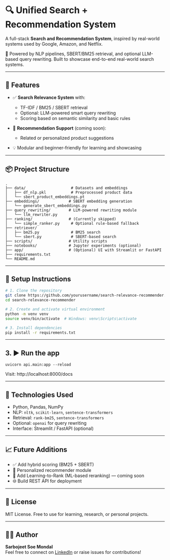 # 🔍 Unified Search + Recommendation System

A full-stack **Search and Recommendation System**, inspired by real-world systems used by Google, Amazon, and Netflix.

🧠 Powered by NLP pipelines, SBERT/BM25 retrieval, and optional LLM-based query rewriting. Built to showcase end-to-end real-world search systems.

---

## 🚀 Features

- ✅ **Search Relevance System** with:
  - TF-IDF / BM25 / SBERT retrieval
  - Optional: LLM-powered smart query rewriting
  - Scoring based on semantic similarity and basic rules

- 🔁 **Recommendation Support** (coming soon):
  - Related or personalized product suggestions

- 💡 Modular and beginner-friendly for learning and showcasing

---

## 📦 Project Structure

```
.
├── data/                    # Datasets and embeddings
│   ├── df_nlp.pkl           # Preprocessed product data
│   └── sbert_product_embeddings.pt
├── embeddings/             # SBERT embedding generation
│   └── generate_sbert_embeddings.py
├── query_rewriting/        # LLM-powered rewriting module
│   └── llm_rewriter.py
├── ranking/                # (Currently skipped)
│   └── simple_ranker.py     # Optional rule-based fallback
├── retriever/
│   ├── bm25.py              # BM25 search
│   └── sbert.py             # SBERT-based search
├── scripts/                # Utility scripts
├── notebooks/              # Jupyter experiments (optional)
├── app/                    # (Optional) UI with Streamlit or FastAPI
├── requirements.txt
└── README.md
```

---

## 🔧 Setup Instructions

```bash
# 1. Clone the repository
git clone https://github.com/yourusername/search-relevance-recommender.git
cd search-relevance-recommender

# 2. Create and activate virtual environment
python -m venv venv
source venv/bin/activate  # Windows: venv\Scripts\activate

# 3. Install dependencies
pip install -r requirements.txt
```

---

## 3. ▶️ Run the app
```
uvicorn api.main:app --reload
```
Visit: http://localhost:8000/docs

---

## 🧠 Technologies Used

- Python, Pandas, NumPy
- NLP: `nltk`, `scikit-learn`, `sentence-transformers`
- Retrieval: `rank-bm25`, `sentence-transformers`
- Optional: `openai` for query rewriting
- Interface: Streamlit / FastAPI (optional)

---

## 📈 Future Additions

- ✅ Add hybrid scoring (BM25 + SBERT)
- 🔄 Personalized recommender module
- 🔁 Add Learning-to-Rank (ML-based reranking) — coming soon
- 🌐 Build REST API for deployment

---

## 📄 License

MIT License. Free to use for learning, research, or personal projects.

---

## 🙋‍♂️ Author

**Sarbojeet Soe Mondal**  
Feel free to connect on [LinkedIn](www.linkedin.com/in/sarbojeet-soe-mondal-data-scientist) or raise issues for contributions!

